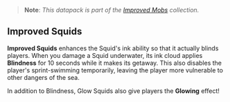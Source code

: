 > **Note**: *This datapack is part of the [Improved Mobs](https://github.com/Drakonkinst/DrakonsDatapacks/wiki/Improved-Mobs) collection.*

## Improved Squids

**Improved Squids** enhances the Squid's ink ability so that it actually blinds players. When you damage a Squid underwater, its ink cloud applies **Blindness** for 10 seconds while it makes its getaway. This also disables the player's sprint-swimming temporarily, leaving the player more vulnerable to other dangers of the sea.

In addition to Blindness, Glow Squids also give players the **Glowing** effect!
